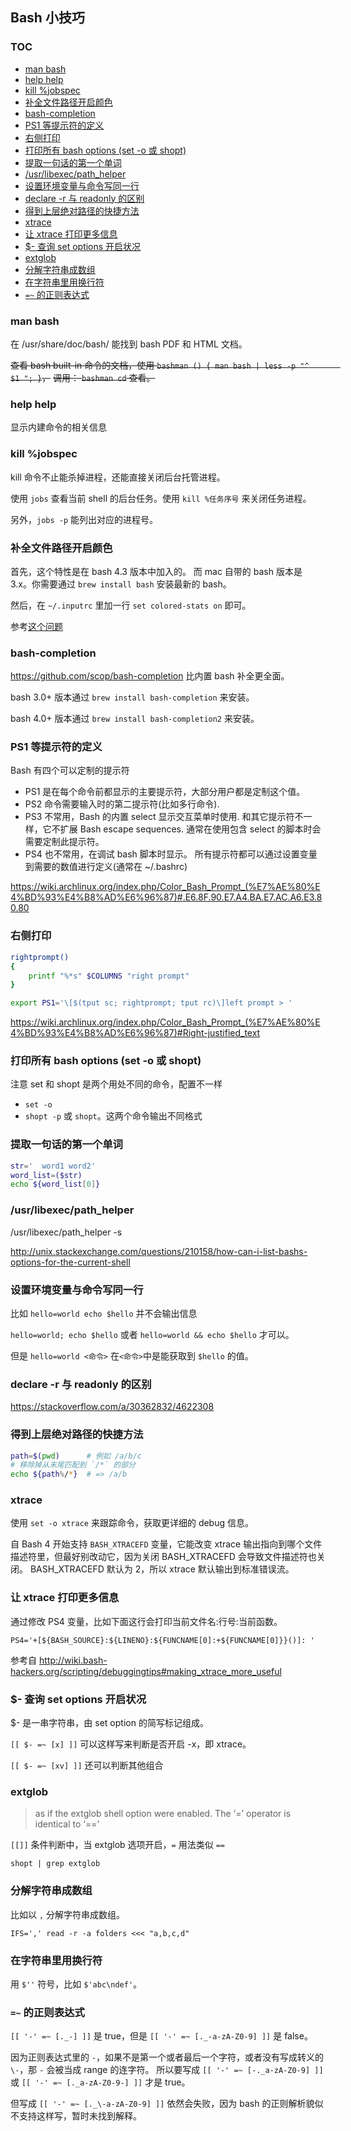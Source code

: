 ## Bash 小技巧

### TOC

<!-- MarkdownTOC GFM -->

- [man bash](#man-bash)
- [help help](#help-help)
- [kill %jobspec](#kill-jobspec)
- [<Tab> 补全文件路径开启颜色](#tab-补全文件路径开启颜色)
- [bash-completion](#bash-completion)
- [PS1 等提示符的定义](#ps1-等提示符的定义)
- [右侧打印](#右侧打印)
- [打印所有 bash options (set -o 或 shopt)](#打印所有-bash-options-set--o-或-shopt)
- [提取一句话的第一个单词](#提取一句话的第一个单词)
- [/usr/libexec/path_helper](#usrlibexecpath_helper)
- [设置环境变量与命令写同一行](#设置环境变量与命令写同一行)
- [declare -r 与 readonly 的区别](#declare--r-与-readonly-的区别)
- [得到上层绝对路径的快捷方法](#得到上层绝对路径的快捷方法)
- [xtrace](#xtrace)
- [让 xtrace 打印更多信息](#让-xtrace-打印更多信息)
- [$- 查询 set options 开启状况](#--查询-set-options-开启状况)
- [extglob](#extglob)
- [分解字符串成数组](#分解字符串成数组)
- [在字符串里用换行符](#在字符串里用换行符)
- [`=~` 的正则表达式](#-的正则表达式)

<!-- /MarkdownTOC -->

### man bash

在 /usr/share/doc/bash/ 能找到 bash PDF 和 HTML 文档。

~~查看 bash built-in 命令的文档，使用 `bashman () { man bash | less -p "^       $1 "; }`，~~
~~调用： `bashman cd` 查看。~~

### help help

显示内建命令的相关信息

### kill %jobspec

kill 命令不止能杀掉进程，还能直接关闭后台托管进程。

使用 `jobs` 查看当前 shell 的后台任务。使用 `kill %任务序号` 来关闭任务进程。

另外，`jobs -p` 能列出对应的进程号。

### <Tab> 补全文件路径开启颜色

首先，这个特性是在 bash 4.3 版本中加入的。
而 mac 自带的 bash 版本是 3.x。你需要通过 `brew install bash` 安装最新的 bash。

然后，在 `~/.inputrc` 里加一行 `set colored-stats on` 即可。

参考[这个问题](http://superuser.com/questions/251107/how-to-get-a-colored-tab-completion)

### bash-completion

https://github.com/scop/bash-completion 比内置 bash 补全更全面。

bash 3.0+ 版本通过 `brew install bash-completion` 来安装。

bash 4.0+ 版本通过 `brew install bash-completion2` 来安装。

### PS1 等提示符的定义

Bash 有四个可以定制的提示符

- PS1 是在每个命令前都显示的主要提示符，大部分用户都是定制这个值。
- PS2 命令需要输入时的第二提示符(比如多行命令).
- PS3 不常用，Bash 的内置 select 显示交互菜单时使用. 和其它提示符不一样，它不扩展 Bash escape sequences. 通常在使用包含 select 的脚本时会需要定制此提示符。
- PS4 也不常用，在调试 bash 脚本时显示。
所有提示符都可以通过设置变量到需要的数值进行定义(通常在 ~/.bashrc)

https://wiki.archlinux.org/index.php/Color_Bash_Prompt_(%E7%AE%80%E4%BD%93%E4%B8%AD%E6%96%87)#.E6.8F.90.E7.A4.BA.E7.AC.A6.E3.80.80

### 右侧打印

```sh
rightprompt()
{
    printf "%*s" $COLUMNS "right prompt"
}

export PS1='\[$(tput sc; rightprompt; tput rc)\]left prompt > '
```

https://wiki.archlinux.org/index.php/Color_Bash_Prompt_(%E7%AE%80%E4%BD%93%E4%B8%AD%E6%96%87)#Right-justified_text


### 打印所有 bash options (set -o 或 shopt)

注意 set 和 shopt 是两个用处不同的命令，配置不一样

- `set -o`
- `shopt -p` 或 `shopt`。这两个命令输出不同格式

### 提取一句话的第一个单词

```sh
str='  word1 word2'
word_list=($str)
echo ${word_list[0]}
```

### /usr/libexec/path_helper

/usr/libexec/path_helper -s

http://unix.stackexchange.com/questions/210158/how-can-i-list-bashs-options-for-the-current-shell

### 设置环境变量与命令写同一行

比如 `hello=world echo $hello` 并不会输出信息

`hello=world; echo $hello` 或者  `hello=world && echo $hello` 才可以。

但是 `hello=world <命令>` 在`<命令>`中是能获取到 `$hello` 的值。

### declare -r 与 readonly 的区别

https://stackoverflow.com/a/30362832/4622308

### 得到上层绝对路径的快捷方法

```sh
path=$(pwd)      # 例如 /a/b/c
# 移除掉从末尾匹配到 `/*` 的部分
echo ${path%/*}  # => /a/b
```

### xtrace

使用 `set -o xtrace` 来跟踪命令，获取更详细的 debug 信息。

自 Bash 4 开始支持 `BASH_XTRACEFD` 变量，它能改变 xtrace 输出指向到哪个文件描述符里，但最好别改动它，因为关闭 BASH_XTRACEFD 会导致文件描述符也关闭。
BASH_XTRACEFD 默认为 2，所以 xtrace 默认输出到标准错误流。

### 让 xtrace 打印更多信息

通过修改 PS4 变量，比如下面这行会打印当前文件名:行号:当前函数。

`PS4='+[${BASH_SOURCE}:${LINENO}:${FUNCNAME[0]:+${FUNCNAME[0]}}()]: '`

参考自 http://wiki.bash-hackers.org/scripting/debuggingtips#making_xtrace_more_useful

### $- 查询 set options 开启状况

$- 是一串字符串，由 set option 的简写标记组成。

`[[ $- =~ [x] ]]` 可以这样写来判断是否开启 -x，即 xtrace。

`[[ $- =~ [xv] ]]` 还可以判断其他组合

### extglob

> as if the extglob shell option were enabled. The ‘=’ operator is identical to ‘==’

`[[]]` 条件判断中，当 extglob 选项开启，`=` 用法类似 `==`

`shopt | grep extglob`

### 分解字符串成数组

比如以 `,` 分解字符串成数组。

`IFS=',' read -r -a folders <<< "a,b,c,d"`

### 在字符串里用换行符

用 `$''` 符号，比如 `$'abc\ndef'`。

### `=~` 的正则表达式

`[[ '-' =~ [._-] ]]` 是 true，但是 `[[ '-' =~ [._-a-zA-Z0-9] ]]` 是 false。

因为正则表达式里的 `-`，如果不是第一个或者最后一个字符，或者没有写成转义的 `\-`，那 `-` 会被当成 range 的连字符。
所以要写成 `[[ '-' =~ [-._a-zA-Z0-9] ]]` 或 `[[ '-' =~ [._a-zA-Z0-9-] ]]` 才是 true。

但写成 `[[ '-' =~ [._\-a-zA-Z0-9] ]]` 依然会失败，因为 bash 的正则解析貌似不支持这样写，暂时未找到解释。
